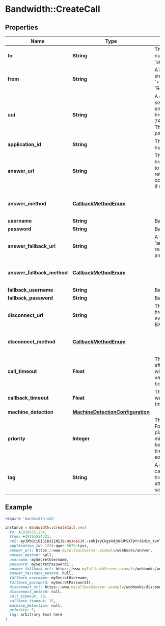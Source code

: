 # Bandwidth::CreateCall

## Properties

| Name | Type | Description | Notes |
| ---- | ---- | ----------- | ----- |
| **to** | **String** | The destination to call (must be an E.164 formatted number (e.g. &#x60;+15555551212&#x60;) or a SIP URI (e.g. &#x60;sip:user@server.example&#x60;)). |  |
| **from** | **String** | A Bandwidth phone number on your account the call should come from (must be in E.164 format, like &#x60;+15555551212&#x60;, or be one of the following strings: &#x60;Restricted&#x60;, &#x60;Anonymous&#x60;, &#x60;Private&#x60;, or &#x60;Unavailable&#x60;). |  |
| **uui** | **String** | A comma-separated list of &#39;User-To-User&#39; headers to be sent in the INVITE when calling a SIP URI. Each value must end with an &#39;encoding&#39; parameter as described in &lt;a href&#x3D;&#39;https://tools.ietf.org/html/rfc7433&#39;&gt;RFC 7433&lt;/a&gt;. Only &#39;jwt&#39; and &#39;base64&#39; encodings are allowed. The entire value cannot exceed 350 characters, including parameters and separators. | [optional] |
| **application_id** | **String** | The id of the application associated with the &#x60;from&#x60; number. |  |
| **answer_url** | **String** | The full URL to send the &lt;a href&#x3D;&#39;/docs/voice/webhooks/answer&#39;&gt;Answer&lt;/a&gt; event to when the called party answers. This endpoint should return the first &lt;a href&#x3D;&#39;/docs/voice/bxml&#39;&gt;BXML document&lt;/a&gt; to be executed in the call.  Must use &#x60;https&#x60; if specifying &#x60;username&#x60; and &#x60;password&#x60;. |  |
| **answer_method** | [**CallbackMethodEnum**](CallbackMethodEnum.md) |  | [optional][default to &#39;POST&#39;] |
| **username** | **String** | Basic auth username. | [optional] |
| **password** | **String** | Basic auth password. | [optional] |
| **answer_fallback_url** | **String** | A fallback url which, if provided, will be used to retry the &#x60;answer&#x60; webhook delivery in case &#x60;answerUrl&#x60; fails to respond  Must use &#x60;https&#x60; if specifying &#x60;fallbackUsername&#x60; and &#x60;fallbackPassword&#x60;. | [optional] |
| **answer_fallback_method** | [**CallbackMethodEnum**](CallbackMethodEnum.md) |  | [optional][default to &#39;POST&#39;] |
| **fallback_username** | **String** | Basic auth username. | [optional] |
| **fallback_password** | **String** | Basic auth password. | [optional] |
| **disconnect_url** | **String** | The URL to send the &lt;a href&#x3D;&#39;/docs/voice/webhooks/disconnect&#39;&gt;Disconnect&lt;/a&gt; event to when the call ends. This event does not expect a BXML response. | [optional] |
| **disconnect_method** | [**CallbackMethodEnum**](CallbackMethodEnum.md) |  | [optional][default to &#39;POST&#39;] |
| **call_timeout** | **Float** | The timeout (in seconds) for the callee to answer the call after it starts ringing. If the call does not start ringing within 30s, the call will be cancelled regardless of this value.  Can be any numeric value (including decimals) between 1 and 300. | [optional][default to 30] |
| **callback_timeout** | **Float** | This is the timeout (in seconds) to use when delivering webhooks for the call. Can be any numeric value (including decimals) between 1 and 25. | [optional][default to 15] |
| **machine_detection** | [**MachineDetectionConfiguration**](MachineDetectionConfiguration.md) |  | [optional] |
| **priority** | **Integer** | The priority of this call over other calls from your account. For example, if during a call your application needs to place a new call and bridge it with the current call, you might want to create the call with priority 1 so that it will be the next call picked off your queue, ahead of other less time sensitive calls. A lower value means higher priority, so a priority 1 call takes precedence over a priority 2 call. | [optional][default to 5] |
| **tag** | **String** | A custom string that will be sent with all webhooks for this call unless overwritten by a future &lt;a href&#x3D;&#39;/docs/voice/bxml/tag&#39;&gt;&#x60;&lt;Tag&gt;&#x60;&lt;/a&gt; verb or &#x60;tag&#x60; attribute on another verb, or cleared.  May be cleared by setting &#x60;tag&#x3D;\&quot;\&quot;&#x60;  Max length 256 characters. | [optional] |

## Example

```ruby
require 'bandwidth-sdk'

instance = Bandwidth::CreateCall.new(
  to: +19195551234,
  from: +19195554321,
  uui: eyJhbGciOiJIUzI1NiJ9.WyJoaSJd.-znkjYyCkgz4djmHUPSXl9YrJ6Nix_XvmlwKGFh5ERM;encoding&#x3D;jwt,aGVsbG8gd29ybGQ;encoding&#x3D;base64,
  application_id: 1234-qwer-5679-tyui,
  answer_url: https://www.myCallbackServer.example/webhooks/answer,
  answer_method: null,
  username: mySecretUsername,
  password: mySecretPassword1!,
  answer_fallback_url: https://www.myFallbackServer.example/webhooks/answer,
  answer_fallback_method: null,
  fallback_username: mySecretUsername,
  fallback_password: mySecretPassword1!,
  disconnect_url: https://www.myCallbackServer.example/webhooks/disconnect,
  disconnect_method: null,
  call_timeout: 30,
  callback_timeout: 15,
  machine_detection: null,
  priority: 5,
  tag: arbitrary text here
)
```

